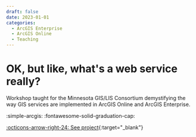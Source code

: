 ```yaml
---
draft: false 
date: 2023-01-01
categories:
  - ArcGIS Enterprise
  - ArcGIS Online
  - Teaching
---
```


# OK, but like, what's a web service really?

Workshop taught for the Minnesota GIS/LIS Consortium demystifying the way GIS services are implemented in ArcGIS Online and ArcGIS Enterprise.

:simple-arcgis:
:fontawesome-solid-graduation-cap:

[:octicons-arrow-right-24: See project](https://projects.travisormsby.com/web-service){:target="_blank"}